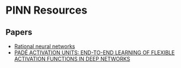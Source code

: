 # PINN Resources

## Papers

* [Rational neural networks](https://arxiv.org/pdf/2004.01902)
* [PADÉ ACTIVATION UNITS: END-TO-END LEARNING OF FLEXIBLE ACTIVATION FUNCTIONS IN DEEP NETWORKS](https://arxiv.org/pdf/1907.06732)
